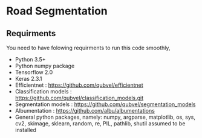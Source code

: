 # Road Segmentation

## Requirments

You need to have folowing requirments to run this code smoothly,

* Python 3.5+
* Python numpy package
* Tensorflow 2.0
* Keras 2.3.1
*  Efficientnet : https://github.com/qubvel/efficientnet
*  Classification models : https://github.com/qubvel/classification_models.git
*  Segmentation models : https://github.com/qubvel/segmentation_models
*  Albumentation : https://github.com/albu/albumentations
* General python packages, namely: numpy, argparse, matplotlib, os, sys, cv2, skimage, sklearn, random, re, PIL, pathlib, shutil assumed to be installed